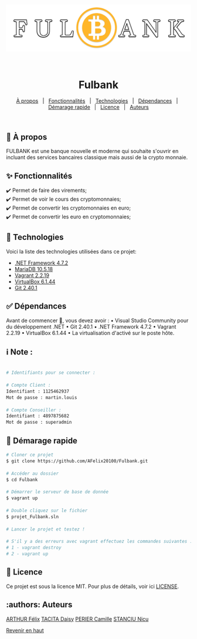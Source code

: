 <div align="center" id="top"> 
  <img src="projet_Fulbank\Resources\logo2.png" alt="Fulbank" />

  &#xa0;

  <!-- <a href="https://fulbank.netlify.app">Demo</a> -->
</div>

<h1 align="center">Fulbank</h1>

<p align="center">

  <!-- <img alt="Github top language" src="https://img.shields.io/badge/c%23-%23239120.svg?style=for-the-badge&logo=c-sharp&logoColor=white> -->

  <!-- <img alt="Repository size" src="https://img.shields.io/badge/c%23-%23239120.svg?style=for-the-badge&logo=c-sharp&logoColor=white"> -->

  <!-- <img alt="License" src="https://img.shields.io/github/license/{{Fulbank}}/fulbank?color=56BEB8"> -->

  <!-- <img alt="Github issues" src="https://img.shields.io/github/issues/{{YOUR_GITHUB_USERNAME}}/fulbank?color=56BEB8" /> -->

  <!-- <img alt="Github forks" src="https://img.shields.io/github/forks/{{YOUR_GITHUB_USERNAME}}/fulbank?color=56BEB8" /> -->

  <!-- <img alt="Github stars" src="https://img.shields.io/github/stars/{{YOUR_GITHUB_USERNAME}}/fulbank?color=56BEB8" /> -->
</p>

<!-- Status -->

<!-- <h4 align="center"> 
	🚧  Fulbank 🚀 Under construction...  🚧
</h4> 

<hr> -->

<p align="center">
  <a href="#dart-à-propos">À propos</a> &#xa0; | &#xa0; 
  <a href="#sparkles-fonctionnalités">Fonctionnalités</a> &#xa0; | &#xa0;
  <a href="#rocket-technologies">Technologies</a> &#xa0; | &#xa0;
  <a href="#white_check_mark-dépendances">Dépendances</a> &#xa0; | &#xa0;
  <a href="#checkered_flag-démarage-rapide">Démarage rapide</a> &#xa0; | &#xa0;
  <a href="#memo-license">Licence</a> &#xa0; | &#xa0;
  <a href="#authors">Auteurs</a>
</p>

<br>

## :dart: À propos ##

FULBANK est une banque nouvelle et moderne qui souhaite s'ouvrir en incluant des services bancaires classique mais aussi de la crypto monnaie.

## :sparkles: Fonctionnalités ##

:heavy_check_mark: Permet de faire des virements;\
:heavy_check_mark: Permet de voir le cours des cryptomonnaies;\
:heavy_check_mark: Permet de convertir les cryptomonnaies en euro;\
:heavy_check_mark: Permet de convertir les euro en cryptomonnaies;

## :rocket: Technologies ##

Voici la liste des technologies utilisées dans ce projet:

- [.NET Framework 4.7.2](https://dotnet.microsoft.com/en-us/download/dotnet-framework/net472)
- [MariaDB 10.5.18](https://mariadb.com/kb/en/mariadb-10-5-18-release-notes/)
- [Vagrant 2.2.19](https://releases.hashicorp.com/vagrant/2.2.19/)
- [VirtualBox 6.1.44](https://download.virtualbox.org/virtualbox/6.1.44/VirtualBox-6.1.44-156814-Win.exe)
- [Git 2.40.1](https://github.com/git-for-windows/git/releases/download/v2.40.1.windows.1/Git-2.40.1-64-bit.exe)

## :white_check_mark: Dépendances ##

Avant de commencer :checkered_flag:, vous devez avoir : 
• Visual Studio Community pour du développement .NET
• Git 2.40.1
• .NET Framework 4.7.2
• Vagrant 2.2.19 
• VirtualBox 6.1.44
• La virtualisation d'activé sur le poste hôte.
## :information_source: Note : ##
```bash

# Identifiants pour se connecter : 

# Compte Client : 
Identifiant : 1125462937
Mot de passe : martin.louis

# Compte Conseiller : 
Identifiant : 4897875682
Mot de passe : superadmin

```

## :checkered_flag: Démarage rapide ##

```bash
# Cloner ce projet
$ git clone https://github.com/AFelix20100/Fulbank.git

# Accéder au dossier
$ cd Fulbank

# Démarrer le serveur de base de donnée
$ vagrant up

# Double cliquez sur le fichier
$ projet_Fulbank.sln

# Lancer le projet et testez !

# S'il y a des erreurs avec vagrant effectuez les commandes suivantes : 
# 1 - vagrant destroy
# 2 - vagrant up
``` 
## :memo: Licence ##

Ce projet est sous la licence MIT. Pour plus de détails, voir ici [LICENSE](LICENSE.md).


## :authors: Auteurs ##

[ARTHUR Félix](https://github.com/AFelix20100)
[TACITA Daisy](https://github.com/Daisy0402)
[PERIER Camille](https://github.com/CamillePerier)
[STANCIU Nicu](https://github.com/StanciuNA)

<a href="#top">Revenir en haut</a>
